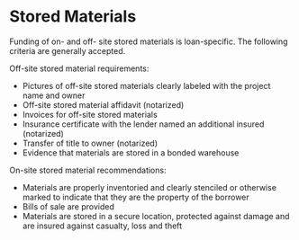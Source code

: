 # Stored Materials

Funding of on- and off- site stored materials is loan-specific. The following criteria are generally accepted.

Off-site stored material requirements:

-   Pictures of off-site stored materials clearly labeled with the project name and owner
-   Off-site stored material affidavit (notarized)
-   Invoices for off-site stored materials
-   Insurance certificate with the lender named an additional insured (notarized)
-   Transfer of title to owner (notarized)
-   Evidence that materials are stored in a bonded warehouse

On-site stored material recommendations:

-   Materials are properly inventoried and clearly stenciled or otherwise marked to indicate that they are the property of the borrower
-   Bills of sale are provided
-   Materials are stored in a secure location, protected against damage and are insured against casualty, loss and theft
